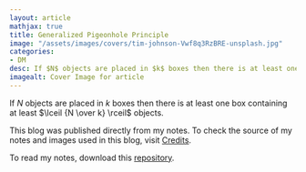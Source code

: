 ```yaml
---
layout: article
mathjax: true
title: Generalized Pigeonhole Principle
image: "/assets/images/covers/tim-johnson-Vwf8q3RzBRE-unsplash.jpg"
categories:
- DM
desc: If $N$ objects are placed in $k$ boxes then there is at least one box containing at least $\lceil {N \over k} \rceil$ objects. 
imagealt: Cover Image for article
---
```


If $N$ objects are placed in $k$ boxes then there is at least one box containing at least $\lceil {N \over k} \rceil$ objects.

























































































































































































































































































































































































































This blog was published directly from my notes.
To check the source of my notes and images used in this blog, visit <a href="/credits.html" target="_blank">Credits</a>.

To read my notes, download this <a href="https://github.com/bovem/CS" target="blank">repository</a>.